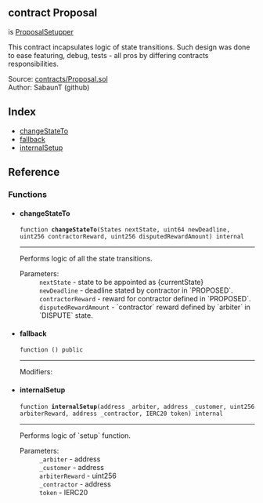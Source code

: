 
<div class="contract-doc"><div class="contract"><h2 class="contract-header"><span class="contract-kind">contract</span> Proposal</h2><p class="base-contracts"><span>is</span> <a href="https://github.com/mixbytes/renderhash/blob/master/blockchain/docs/api_Proposal_ProposalSetupper.md">ProposalSetupper</a></p><p class="description">This contract incapsulates logic of state transitions. Such design was done to ease featuring, debug, tests - all pros by differing contracts responsibilities.</p><div class="source">Source: <a href="https://github.com/mixbytes/renderhash/blob/c09db0ff8747db38e67b6121731e6b93a6deece7/blockchain/contracts/Proposal.sol#L298" target="_blank">contracts/Proposal.sol</a></div><div class="author">Author: SabaunT (github)</div></div><div class="index"><h2>Index</h2><ul><li><a href="Proposal.html#changeStateTo">changeStateTo</a></li><li><a href="Proposal.html#">fallback</a></li><li><a href="Proposal.html#internalSetup">internalSetup</a></li></ul></div><div class="reference"><h2>Reference</h2><div class="functions"><h3>Functions</h3><ul><li><div class="item function"><span id="changeStateTo" class="anchor-marker"></span><h4 class="name">changeStateTo</h4><div class="body"><code class="signature">function <strong>changeStateTo</strong><span>(States nextState, uint64 newDeadline, uint256 contractorReward, uint256 disputedRewardAmount) </span><span>internal </span></code><hr/><div class="description"><p>Performs logic of all the state transitions.</p></div><dl><dt><span class="label-parameters">Parameters:</span></dt><dd><div><code>nextState</code> - state to be appointed as {currentState}</div><div><code>newDeadline</code> - deadline stated by contractor in `PROPOSED`.</div><div><code>contractorReward</code> - reward for contractor defined in `PROPOSED`.</div><div><code>disputedRewardAmount</code> - `contractor` reward defined by `arbiter` in `DISPUTE` state.</div></dd></dl></div></div></li><li><div class="item function"><span id="fallback" class="anchor-marker"></span><h4 class="name">fallback</h4><div class="body"><code class="signature">function <strong></strong><span>() </span><span>public </span></code><hr/><dl><dt><span class="label-modifiers">Modifiers:</span></dt><dd></dd></dl></div></div></li><li><div class="item function"><span id="internalSetup" class="anchor-marker"></span><h4 class="name">internalSetup</h4><div class="body"><code class="signature">function <strong>internalSetup</strong><span>(address _arbiter, address _customer, uint256 arbiterReward, address _contractor, IERC20 token) </span><span>internal </span></code><hr/><div class="description"><p>Performs logic of `setup` function.</p></div><dl><dt><span class="label-parameters">Parameters:</span></dt><dd><div><code>_arbiter</code> - address</div><div><code>_customer</code> - address</div><div><code>arbiterReward</code> - uint256</div><div><code>_contractor</code> - address</div><div><code>token</code> - IERC20</div></dd></dl></div></div></li></ul></div></div></div>
